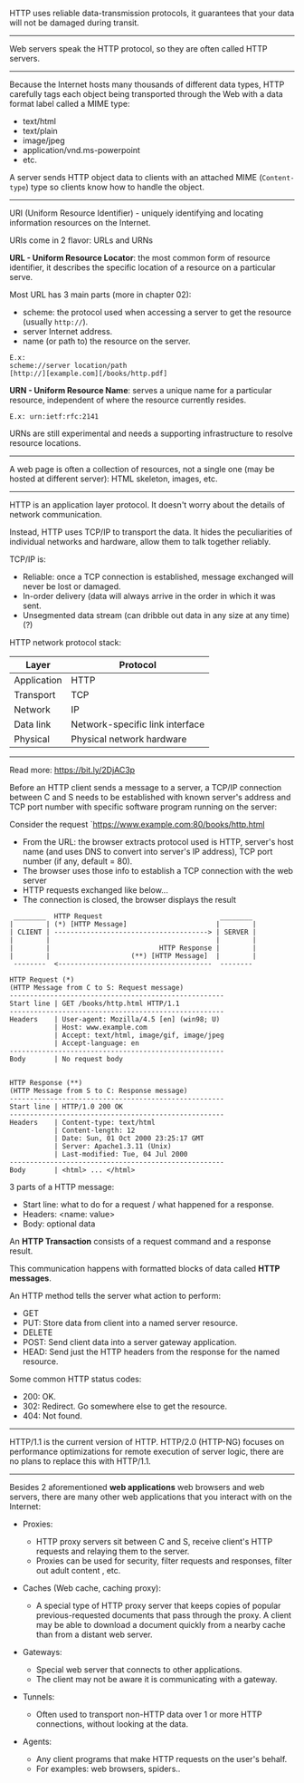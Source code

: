 HTTP uses reliable data-transmission protocols, it guarantees that your data will not be damaged during transit.

---

Web servers speak the HTTP protocol, so they are often called HTTP servers.

---

Because the Internet hosts many thousands of different data types, HTTP carefully tags each object being transported through the Web with a data format label called a MIME type:
- text/html
- text/plain
- image/jpeg
- application/vnd.ms-powerpoint
- etc.

A server sends HTTP object data to clients with an attached MIME (`Content-type`) type so clients know how to handle the object.

---

URI (Uniform Resource Identifier) - uniquely identifying and locating information resources on the Internet.

URIs come in 2 flavor: URLs and URNs

**URL - Uniform Resource Locator**: the most common form of resource identifier, it describes the specific location of a resource on a particular serve.

Most URL has 3 main parts (more in chapter 02):
- scheme: the protocol used when accessing a server to get the resource (usually `http://`).
- server Internet address.
- name (or path to) the resource on the server.

```
E.x:
scheme://server location/path
[http://][example.com][/books/http.pdf]
```

**URN - Uniform Resource Name**: serves a unique name for a particular resource, independent of where the resource currently resides.

```
E.x: urn:ietf:rfc:2141
```

URNs are still experimental and needs a supporting infrastructure to resolve resource locations.

---

A web page is often a collection of resources, not a single one (may be hosted at different server): HTML skeleton, images, etc.

---

HTTP is an application layer protocol. It doesn't worry about the details of network communication.

Instead, HTTP uses TCP/IP to transport the data. It hides the peculiarities of individual networks and hardware, allow them to talk together reliably.

TCP/IP is:
- Reliable: once a TCP connection is established, message exchanged will never be lost or damaged.
- In-order delivery (data will always arrive in the order in which it was sent.
- Unsegmented data stream (can dribble out data in any size at any time) (?)

HTTP network protocol stack:

|Layer|Protocol|
|-|-|
|Application|HTTP|
|Transport|TCP|
|Network|IP|
|Data link|Network-specific link interface|
|Physical|Physical network hardware|

---

Read more: https://bit.ly/2DjAC3p

Before an HTTP client sends a message to a server, a TCP/IP connection between C and S needs to be established with known server's address and TCP port number with specific software program running on the server:

Consider the request `https://www.example.com:80/books/http.html
- From the URL: the browser extracts protocol used is HTTP, server's host name (and uses DNS to convert into server's IP address), TCP port number (if any, default = 80).
- The browser uses those info to establish a TCP connection with the web server
- HTTP requests exchanged like below...
- The connection is closed, the browser displays the result

```
 ________  HTTP Request                             ________
|        | (*) [HTTP Message]                      |        |
| CLIENT | --------------------------------------> | SERVER |
|        |                                         |        |
|        |                           HTTP Response |        |
|        |                    (**) [HTTP Message]  |        |
 --------  <--------------------------------------  --------

HTTP Request (*)
(HTTP Message from C to S: Request message)
-----------------------------------------------------
Start line | GET /books/http.html HTTP/1.1
-----------------------------------------------------
Headers    | User-agent: Mozilla/4.5 [en] (win98; U)
           | Host: www.example.com
           | Accept: text/html, image/gif, image/jpeg
           | Accept-language: en
-----------------------------------------------------
Body       | No request body


HTTP Response (**)
(HTTP Message from S to C: Response message)
-----------------------------------------------------
Start line | HTTP/1.0 200 OK
-----------------------------------------------------
Headers    | Content-type: text/html
           | Content-length: 12
           | Date: Sun, 01 Oct 2000 23:25:17 GMT
           | Server: Apache1.3.11 (Unix)
           | Last-modified: Tue, 04 Jul 2000
-----------------------------------------------------
Body       | <html> ... </html>
```

3 parts of a HTTP message:
- Start line: what to do for a request / what happened for a response.
- Headers: <name: value>
- Body: optional data

An **HTTP Transaction** consists of a request command and a response result.

This communication happens with formatted blocks of data called **HTTP messages**.

An HTTP method tells the server what action to perform:
- GET
- PUT: Store data from client into a named server resource.
- DELETE
- POST: Send client data into a server gateway application.
- HEAD: Send just the HTTP headers from the response for the named resource.

Some common HTTP status codes:
- 200: OK.
- 302: Redirect. Go somewhere else to get the resource.
- 404: Not found.

---

HTTP/1.1 is the current version of HTTP. HTTP/2.0 (HTTP-NG) focuses on performance optimizations for remote execution of server logic, there are no plans to replace this with HTTP/1.1.

---

Besides 2 aforementioned **web applications** web browsers and web servers, there are many other web applications that you interact with on the Internet:

- Proxies:
  - HTTP proxy servers sit between C and S, receive client's HTTP requests and relaying them to the server.
  - Proxies can be used for security, filter requests and responses, filter out adult content , etc.
 
- Caches (Web cache, caching proxy):
  - A special type of HTTP proxy server that keeps copies of popular previous-requested documents that pass through the proxy. A client may be able to download a document quickly from a nearby cache than from a distant web server.
 
- Gateways:
  - Special web server that connects to other applications.
  - The client may not be aware it is communicating with a gateway.
 
- Tunnels:
  - Often used to transport non-HTTP data over 1 or more HTTP connections, without looking at the data.
 
- Agents:
  - Any client programs that make HTTP requests on the user's behalf.
  - For examples: web browsers, spiders..
